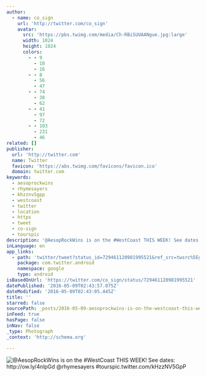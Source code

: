 ```yaml
---
author:
  - name: co_sign
    url: 'http://twitter.com/co_sign'
    avatar:
      src: 'https://pbs.twimg.com/media/Ch-RBiSUUAANgue.jpg:large'
      width: 1024
      height: 1024
      colors:
        - - 9
          - 10
          - 16
        - - 8
          - 56
          - 47
        - - 74
          - 38
          - 62
        - - 41
          - 97
          - 72
        - - 103
          - 231
          - 46
related: []
publisher:
  url: 'http://twitter.com'
  name: Twitter
  favicon: 'https://abs.twimg.com/favicons/favicon.ico'
  domain: twitter.com
keywords:
  - aesoprockwins
  - rhymesayers
  - khzznv5gpp
  - westcoast
  - twitter
  - location
  - https
  - tweet
  - co-sign
  - tourspic
description: '@AesopRockWins is on the #WestCoast THIS WEEK! See dates: http://ow.ly/4nlpGd @rhymesayers #tourspic.twitter.com/kHzzNV5GpP'
inLanguage: en
app_links:
  - path: 'twitter/tweet?status_id=729461120981995521&ref_src=twsrc%5Egoogle%7Ctwcamp%5Eandroidseo%7Ctwgr%5Estatus%7Ctwterm%5E729461120981995521'
    package: com.twitter.android
    namespace: google
    type: android
isBasedOnUrl: 'https://twitter.com/co_sign/status/729461120981995521'
datePublished: '2016-05-09T02:43:57.075Z'
dateModified: '2016-05-09T02:43:05.445Z'
title: ''
starred: false
sourcePath: _posts/2016-05-09-aesoprockwins-is-on-the-westcoast-this-week-see-dates-ht.md
inFeed: true
hasPage: false
inNav: false
_type: Photograph
_context: 'http://schema.org'

---
```

![@AesopRockWins is on the #WestCoast THIS WEEK! See dates: http://ow.ly/4nlpGd @rhymesayers #tourspic.twitter.com/kHzzNV5GpP](https://pbs.twimg.com/media/Ch-RBiSUUAANgue.jpg:large)